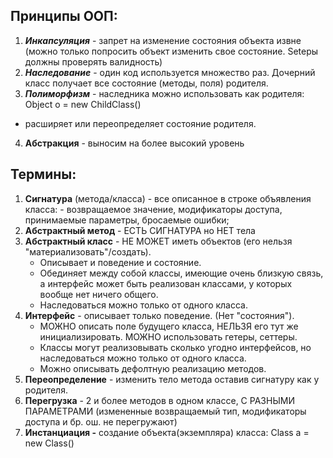 ## Принципы ООП:

1. **_Инкапсуляция_** - запрет на изменение состояния объекта извне 
	(можно только попросить объект изменить свое состояние. 
	Setеры должны проверять валидность)
2. **_Наследование_** - один код используется множество раз. Дочерний класс получает все состояние (методы, поля) родителя.
3. **_Полиморфизм_** - наследника можно использовать как родителя: Object o = new ChildClass()   
- расширяет или переопределяет состояние родителя.
4. **Абстракция** - выносим на более высокий уровень 

## Термины:
1. **Сигнатура** (метода/класса) - все описанное в строке объявления класса: - возвращаемое значение, модификаторы доступа, принимаемые параметры, бросаемые ошибки;
2. **Абстрактный метод** - ЕСТЬ СИГНАТУРА но НЕТ тела
3. **Абстрактный класс** - НЕ МОЖЕТ иметь объектов (его нельзя "материализовать"/создать).  
	- Описывает и поведение и состояние.
	- Обединяет между собой классы, имеющие очень близкую связь, а интерфейс может быть реализован классами, у которых вообще нет ничего общего.
	- Наследоваться можно только от одного класса.
4. **Интерфейс** - описывает только поведение. (Нет "состояния"). 
	- МОЖНО описать поле будущего класса, НЕЛЬЗЯ его тут же инициализировать. МОЖНО использовать гетеры, сеттеры.
	- Классы могут реализовывать сколько угодно интерфейсов, но наследоваться можно только от одного класса.
	- Можно описывать дефолтную реализацию методов.
5. **Переопределение** - изменить тело метода оставив сигнатуру как у родителя.
6. **Перегрузка** - 2 и более методов в одном классе, С РАЗНЫМИ ПАРАМЕТРАМИ (измененные возвращаемый тип, модификаторы доступа и бр. ош. не перегружают)
7. **Инстанциация -** создание объекта(экземпляра) класса: Class a = new Class()

